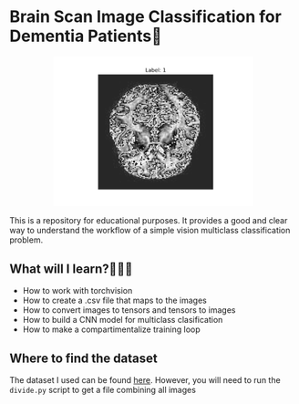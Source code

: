 # Brain Scan Image Classification for Dementia Patients🧠

<p align="center">
  <img src="img_readme.png" width="350" title="An example of a processed image">
</p>

This is a repository for educational purposes. 
It provides a good and clear way to understand the workflow of a simple vision multiclass classification problem.

## What will I learn?👨🏽‍💻
- How to work with torchvision
- How to create a .csv file that maps to the images
- How to convert images to tensors and tensors to images
- How to build a CNN model for multiclass clasification
- How to make a compartimentalize training loop

## Where to find the dataset
The dataset I used can be found [here](https://www.kaggle.com/datasets/tourist55/alzheimers-dataset-4-class-of-images). However, you will need to run the ```divide.py``` script to get a file combining all images

